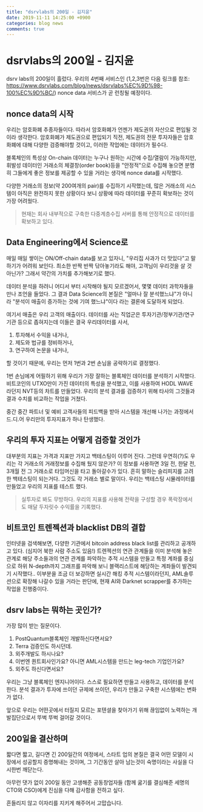 ```yaml
---
title: "dsrvlabs의 200일 - 김지윤"
date: 2019-11-11 14:25:00 +0900
categories: blog news
comments: true
---
```


# dsrvlabs의 200일 - 김지윤
dsrv labs의 200일이 흘렀다. 
우리의 4번째 서비스인 (1,2,3번은 다음 링크를 참조: https://www.dsrvlabs.com/blog/news/dsrvlabs%EC%9D%98-100%EC%9D%BC/) nonce data 서비스가 곧 런칭될 예정이다.

## nonce data의 시작
우리는 암호화폐 추종자들이다. 
따라서 암호화폐가 언젠가 제도권의 자산으로 편입될 것이라 생각한다.
암호화폐가 제도권으로 편입되기 직전,  제도권의 전문 투자자들은 암호화폐에 대해
다양한 검증해야할 것이고,  이러한 작업에는 데이터가 필수다.

블록체인의 특성상 On-chain 데이터는 누구나 원하는 시간에 수집/열람이 가능하지만, 휘발성 데이터인 거래소의 체결창(order book)등을 "안정적"으로 수집해 놓으면 분명히 그들에게 좋은 정보를 제공할 수 있을 거라는 생각에 nonce data를 시작했다. 

다양한 거래소의 정보(약 200여개의 pair)를 수집하기 시작했는데,  많은 거래소의 시스템이 아직은 완전하지 못한 상황이다 보니 상황에 따라 데이터를 꾸준히 확보하는 것이 가장 어려웠다.
> 현재는 회사 내부적으로 구축한 다중계층수집 서버를 통해 안정적으로 데이터를 확보하고 있다. 


## Data Engineering에서 Science로
매일 매일 쌓이는 ON/Off-chain data를 보고 있자니, "우리집 사과가 더 맛있다"고 말하기가 어려워 보인다. 최소한 반짝 반짝 닦아놓기라도 해야, 고객님이 우리것을 살 것 아닌가?
그래서 약간의 가치를 추가해보기로 했다. 

데이터 분석을 하려니 어디서 부터 시작해야 될지 모르겠어서, 몇몇 데이터 과학자들을 만나 조언을 들었다. 그 결과 Data Science의 본질은 "얼마나 잘 분석했느냐"가 아니라 "분석이 매출이 증가하는 것에 기여 했느냐"이다 라는 결론에 도달하게 되었다.

여기서 매출은 우리 고객의 매출이다. 
데이터를 사는 직업군은 투자기관/정부기관/연구기관 등으로 좁혀지는데 이들은 결국 우리데이터를 사서,

1. 투자해서 수익을 내거나,
2. 제도와 법규를 정비하거나,
3. 연구하여 논문을 내거나,

할 것이기 때문에, 우리는 먼저 1번과 2번 손님을 공략하기로 결정했다.

1번 손님에게 어필하기 위해 우리가 가장 잘하는 블록체인 데이터를 분석하기 시작했다.
비트코인의 UTXO만이 가진 데이터의 특성을 분석했고, 이를 사용하여 HODL WAVE라던지 NVT등의 차트를 만들었다. 우리의 분석 결과를 검증하기 위해 타사의 그것들과 결과 수치를 비교하는 작업을 거쳤다.

중간 중간 파트너 및 예비 고객사들의 피드백을 받아 시스템을 개선해 나가는 과정에서  
드.디.어 우리만의 투자지표가 하나 탄생했다.


## 우리의 투자 지표는 어떻게 검증할 것인가
대부분의 지표는 가격과 지표만 가지고 백테스팅이 이루어 진다.
그런데 우연히(?)도 우리는 각 거래소의 거래정보를 수집해 뒀지 않은가? 
이 정보를 사용하면 3일 전, 한달 전, 3개월 전 그 거래소로 타임머신을 타고 돌아갈수가 있다. 
흔히 말하는 슬리피지를 고려한 백테스팅이 되는거다. 그것도 각 거래소 별로 말이다.
우리는 백테스팅 시뮬레이터를 만들었고 우리의 지표를 테스트 했다.
> 실투자로 봐도 무방하다. 우리의 지표를 사용해 전략을 구성할 경우 폭락장에서도 매달 두자릿수 수익률을 기록했다.


## 비트코인 트렌젝션과 blacklist DB의 결합
인터넷을 검색해보면, 다양한 기관에서 bitcoin address black list를 관리하고 공개하고 있다. (심지어 북한 사람 주소도 있음!) 
트렌젝션의 연관 관계들을 이미 분석해 놓은 관계로 해당 주소들과의 연관 관계를 파악하는 추적 시스템을 만들고 특정 계좌를 중심으로 하위 N-depth까지 그래프를 파악해 보니  블랙리스트에 해당하는 계좌들이 발견되기 시작했다..
이부분을 조금 더 보강하면 실시간 해킹 추적 시스템이라던지, AML솔루션으로 확장해 나갈수 있을 거라는 판단에, 현재 AI와 Darknet scrapper를 추가하는 작업을 진행중이다.  

## dsrv labs는 뭐하는 곳인가? 
가장 많이 받는 질문이다.

1. PostQuantum블록체인 개발하신다면서요?
2. Terra 검증인도 하시던데.
3. 외주개발도 하시나요? 
4. 이번엔 퀀트회사인가요?  아니면 AML시스템을 만드는 leg-tech 기업인가요? 
5. 외주도 하신다면서요?

우리는 그냥 블록체인 엔지니어이다.  스스로 필요하면  만들고 사용하고, 데이터를 분석한다.
분석 결과가 투자에 쓰이던 규제에 쓰이던, 우리가 만들고 구축한 시스템에는 변화가 없다.

앞으로 우리는 어떤곳에서 터질지 모르는 포텐셜을 찾아가기 위해 끊임없이 노력하는 개발집단으로서 뚜벅 뚜벅 걸어갈 것이다.

## 200일을 결산하며 

짧다면 짧고, 길다면 긴 200일간의 여정에서,
스타트 업의 본질은 결국 어떤 모델이 시장에서 성공할지 증명해내는 것이며,
그 기간동안 살아 남는것이 숙명이라는 사실을 다시한번 깨닫는다.

아무런 댓가 없이 200일 동안 고생해준 공동창업자들
(함께 굶기를 결심해준 세명의 CTO와 CSO)에게
진심을 다해 감사함을 전하고 싶다.

흔들리지 않고 이자리를 지키게 해주어서 고맙습니다.

